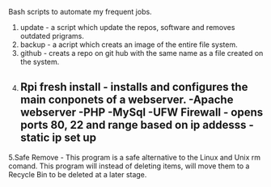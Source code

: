 Bash scripts to automate my frequent jobs.

1. update - a script which update the repos, software and removes outdated prigrams.
2. backup - a acript which creats an image of the entire file system.
3. github - creats a repo on git hub with the same name as a file created on the system.
4. Rpi fresh install - installs and configures the main conponets of a webserver. 
	-Apache webserver
	-PHP
	-MySql
	-UFW Firewall - opens ports 80, 22 and range based on ip addesss
	-static ip set up
	-
5.Safe Remove - This program is a safe alternative to the Linux and Unix rm comand.
		This program will instead of deleting items, will move them to a Recycle Bin to 
		be deleted at a later stage.
